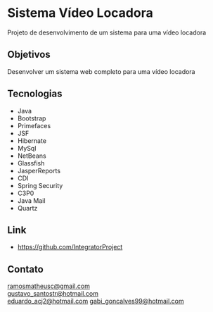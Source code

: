 # Sistema Vídeo Locadora

<p> Projeto de desenvolvimento de um sistema para uma vídeo locadora </p>

## Objetivos

<p> Desenvolver um sistema web completo para uma vídeo locadora</p>

## Tecnologias

* Java
* Bootstrap
* Primefaces
* JSF
* Hibernate
* MySql
* NetBeans
* Glassfish
* JasperReports
* CDI
* Spring Security
* C3P0
* Java Mail
* Quartz

## Link
* https://github.com/IntegratorProject

## Contato
ramosmatheusc@gmail.com<br/>
gustavo_santostr@hotmail.com<br/>
eduardo_acj2@hotmail.com
gabi_goncalves99@hotmail.com
